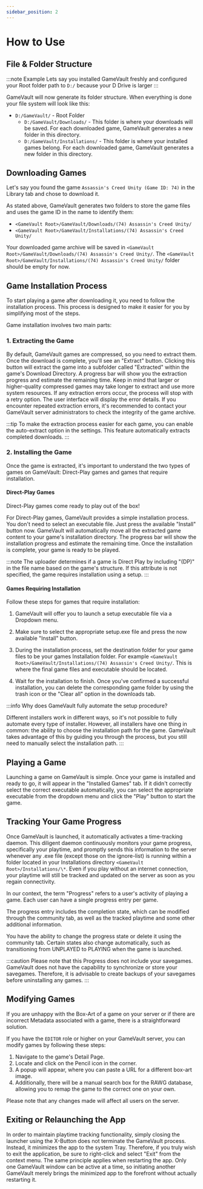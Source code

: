 ```yaml
---
sidebar_position: 2
---
```


# How to Use

## File & Folder Structure

:::note Example
Lets say you installed GameVault freshly and configured your Root folder path to `D:/` because your D Drive is larger
:::

GameVault will now generate its folder structure. When everything is done your file system will look like this:

- `D:/GameVault/` - Root Folder
  - `D:/GameVault/Downloads/` - This folder is where your downloads will be saved. For each downloaded game, GameVault generates a new folder in this directory.
  - `D:/GameVault/Installations/` - This folder is where your installed games belong. For each downloaded game, GameVault generates a new folder in this directory.

## Downloading Games

Let's say you found the game `Assassin's Creed Unity (Game ID: 74)` in the Library tab and chose to download it.

As stated above, GameVault generates two folders to store the game files and uses the game ID in the name to identify them:

- `<GameVault Root>/GameVault/Downloads/(74) Assassin's Creed Unity/`
- `<GameVault Root>/GameVault/Installations/(74) Assassin's Creed Unity/`
  
Your downloaded game archive will be saved in `<GameVault Root>/GameVault/Downloads/(74) Assassin's Creed Unity/`. The `<GameVault Root>/GameVault/Installations/(74) Assassin's Creed Unity/` folder should be empty for now.

## Game Installation Process

To start playing a game after downloading it, you need to follow the installation process. This process is designed to make it easier for you by simplifying most of the steps.

Game installation involves two main parts:

### 1. Extracting the Game

By default, GameVault games are compressed, so you need to extract them. Once the download is complete, you'll see an "Extract" button. Clicking this button will extract the game into a subfolder called "Extracted" within the game's Download Directory. A progress bar will show you the extraction progress and estimate the remaining time. Keep in mind that larger or higher-quality compressed games may take longer to extract and use more system resources. If any extraction errors occur, the process will stop with a retry option. The user interface will display the error details. If you encounter repeated extraction errors, it's recommended to contact your GameVault server administrators to check the integrity of the game archive.

:::tip
To make the extraction process easier for each game, you can enable the auto-extract option in the settings. This feature automatically extracts completed downloads.
:::

### 2. Installing the Game

Once the game is extracted, it's important to understand the two types of games on GameVault: Direct-Play games and games that require installation.

#### Direct-Play Games

Direct-Play games come ready to play out of the box!

For Direct-Play games, GameVault provides a simple installation process. You don't need to select an executable file. Just press the available "Install" button now. GameVault will automatically move all the extracted game content to your game's installation directory. The progress bar will show the installation progress and estimate the remaining time. Once the installation is complete, your game is ready to be played.

:::note
The uploader determines if a game is Direct Play by including "(DP)" in the file name based on the game's structure. If this attribute is not specified, the game requires installation using a setup.
:::

#### Games Requiring Installation

Follow these steps for games that require installation:

1. GameVault will offer you to launch a setup executable file via a Dropdown menu.

2. Make sure to select the appropriate setup.exe file and press the now available "Install" button.

3. During the installation process, set the destination folder for your game files to be your games Installation folder. For example `<GameVault Root>/GameVault/Installations/(74) Assassin's Creed Unity/`. This is where the final game files and executable should be located.

4. Wait for the installation to finish. Once you've confirmed a successful installation, you can delete the corresponding game folder by using the trash icon or the "Clear all" option in the downloads tab.

:::info Why does GameVault fully automate the setup procedure?

Different installers work in different ways, so it's not possible to fully automate every type of installer. However, all installers have one thing in common: the ability to choose the installation path for the game. GameVault takes advantage of this by guiding you through the process, but you still need to manually select the installation path.
:::

## Playing a Game

Launching a game on GameVault is simple. Once your game is installed and ready to go, it will appear in the "Installed Games" tab. If it didn't correctly select the correct executable automatically, you can select the appropriate executable from the dropdown menu and click the "Play" button to start the game.

## Tracking Your Game Progress

Once GameVault is launched, it automatically activates a time-tracking daemon. This diligent daemon continuously monitors your game progress, specifically your playtime, and promptly sends this information to the server whenever any .exe file (except those on the ignore-list) is running within a folder located in your Installations directory `<GameVault Root>/Installations/\*`. Even if you play without an internet connection, your playtime will still be tracked and updated on the server as soon as you regain connectivity.

In our context, the term "Progress" refers to a user's activity of playing a game. Each user can have a single progress entry per game.

The progress entry includes the completion state, which can be modified through the community tab, as well as the tracked playtime and some other additional information.

You have the ability to change the progress state or delete it using the community tab. Certain states also change automatically, such as transitioning from UNPLAYED to PLAYING when the game is launched.

:::caution
Please note that this Progress does not include your savegames. GameVault does not have the capability to synchronize or store your savegames. Therefore, it is advisable to create backups of your savegames before uninstalling any games.
:::

## Modifying Games

If you are unhappy with the Box-Art of a game on your server or if there are incorrect Metadata associated with a game, there is a straightforward solution.

If you have the `EDITOR` role or higher on your GameVault server, you can modify games by following these steps:

1. Navigate to the game's Detail Page.
2. Locate and click on the Pencil icon in the corner.
3. A popup will appear, where you can paste a URL for a different box-art image.
4. Additionally, there will be a manual search box for the RAWG database, allowing you to remap the game to the correct one on your own.

Please note that any changes made will affect all users on the server.

## Exiting or Relaunching the App

In order to maintain playtime tracking functionality, simply closing the launcher using the X-Button does not terminate the GameVault process. Instead, it minimizes the app to the system Tray. Therefore, if you truly wish to exit the application, be sure to right-click and select "Exit" from the context menu. The same principle applies when restarting the app. Only one GameVault window can be active at a time, so initiating another GameVault merely brings the minimized app to the forefront without actually restarting it.
